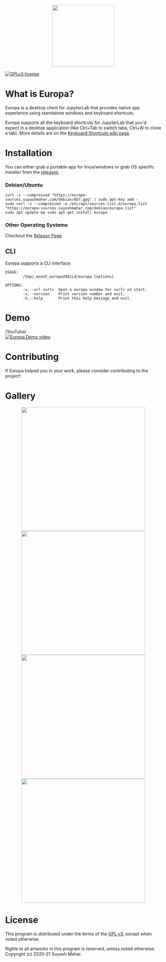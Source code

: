 <p align="center">
  <img height="200" src="github-assets/banner.svg">
</p>

[![GPLv3 license](https://img.shields.io/badge/License-GPLv3-blue.svg)](http://perso.crans.org/besson/LICENSE.html)

# What is Europa?
Europa is a desktop client for JupyterLab that provides native app experience using standalone windows and keyboard shortcuts. 

Europa supports all the keyboard shortcuts for JupyterLab that you'd expect in a desktop application (like Ctrl+Tab to switch tabs, Ctrl+W to close a tab). More details are on the [Keyboard Shortcuts wiki page](https://github.com/suyashmahar/europa/wiki/Keyboard-shortcuts).

# Installation
You can either grab a portable app for linux/windows or grab OS specific installer from the [releases](https://github.com/suyashmahar/europa/releases).

### Debian/Ubuntu

```
curl -s --compressed "https://europa-sources.suyashmahar.com/debian/KEY.gpg" | sudo apt-key add -
sudo curl -s --compressed -o /etc/apt/sources.list.d/europa.list "https://europa-sources.suyashmahar.com/debian/europa.list"
sudo apt update && sudo apt-get install europa
```

### Other Operating Systems
Checkout the [Release Page](https://github.com/suyashmahar/europa/releases).

## CLI
Europa supports a CLI interface:
```
USAGE:
        /tmp/.mount_europaZ88iLd/europa [options]

OPTIONS:
        -u,--url <url>  Open a europa window for <url> on start.
        -v,--version    Print version number and exit.
        -h,--help       Print this help message and exit.
```

# Demo
(YouTube)  
[![Europa Demo video](https://imgur.com/download/dyLvkW8/)](https://www.youtube.com/watch?v=Qg6RwUoB6G0)

# Contributing
If Europa helped you in your work, please consider contributing to the project!

# Gallery

<p align="center">
  <img src="https://user-images.githubusercontent.com/21097167/134625146-a7b7d0e1-2d2f-4d30-84ff-de6dfde8fae6.png" width="400"> <img src="https://user-images.githubusercontent.com/21097167/134624744-1788ec8a-d75d-4e0e-91cf-f3e6257f4bed.png" width="400"> <img src="https://user-images.githubusercontent.com/21097167/134625215-b8dcc470-47d0-42d7-9796-c8a1fed002c0.png" width="400"> <img src="https://user-images.githubusercontent.com/21097167/134625337-49968b54-3163-4eb3-8afa-1f9c0282f20d.png" width="400">
</p>



# License
This program is distributed under the terms of the [GPL v3](https://perso.crans.org/besson/LICENSE.html), except when noted otherwise.

Rights to all artworks in this program is reserved, unless noted otherwise. Copyright (c) 2020-21 Suyash Mahar.
